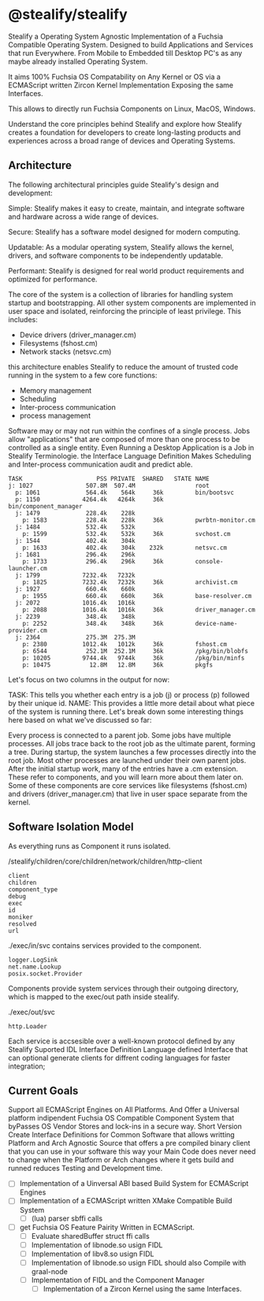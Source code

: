 # @stealify/stealify
Stealify a Operating System Agnostic Implementation of a Fuchsia Compatible Operating System. Designed to build Applications and Services that run Everywhere. From Mobile to Embedded till Desktop PC's as any maybe already installed Operating System. 

It aims 100% Fuchsia OS Compatability on Any Kernel or OS via a ECMAScript written Zircon Kernel Implementation Exposing the same Interfaces.

This allows to directly run Fuchsia Components on Linux, MacOS, Windows.

Understand the core principles behind Stealify and explore how Stealify creates a foundation for developers to create long-lasting products and experiences across a broad range of devices and Operating Systems.

## Architecture
The following architectural principles guide Stealify's design and development:

Simple: Stealify makes it easy to create, maintain, and integrate software and hardware across a wide range of devices.

Secure: Stealify has a software model designed for modern computing.

Updatable: As a modular operating system, Stealify allows the kernel, drivers, and software components to be independently updatable.

Performant: Stealify is designed for real world product requirements and optimized for performance.

The core of the system is a collection of libraries for handling system startup and bootstrapping. 
All other system components are implemented in user space and isolated, reinforcing the principle of least privilege. 
This includes:

- Device drivers (driver_manager.cm)
- Filesystems (fshost.cm)
- Network stacks (netsvc.cm)

this architecture enables Stealify to reduce the amount of trusted code running in the system to a few core functions:

- Memory management
- Scheduling
- Inter-process communication
- process management

Software may or may not run within the confines of a single process. Jobs allow "applications" that are composed of more than one process to be controlled as a single entity. Even Running a Desktop Application is a Job in Stealify Terminologie. the Interface Language Definition Makes
Scheduling and Inter-process communication audit and predict able.

```
TASK                     PSS PRIVATE  SHARED   STATE NAME
j: 1027               507.8M  507.4M                 root
  p: 1061             564.4k    564k     36k         bin/bootsvc
  p: 1150            4264.4k   4264k     36k         bin/component_manager
  j: 1479             228.4k    228k
    p: 1583           228.4k    228k     36k         pwrbtn-monitor.cm
  j: 1484             532.4k    532k
    p: 1599           532.4k    532k     36k         svchost.cm
  j: 1544             402.4k    304k
    p: 1633           402.4k    304k    232k         netsvc.cm
  j: 1681             296.4k    296k
    p: 1733           296.4k    296k     36k         console-launcher.cm
  j: 1799            7232.4k   7232k
    p: 1825          7232.4k   7232k     36k         archivist.cm
  j: 1927             660.4k    660k
    p: 1955           660.4k    660k     36k         base-resolver.cm
  j: 2072            1016.4k   1016k
    p: 2088          1016.4k   1016k     36k         driver_manager.cm
  j: 2239             348.4k    348k
    p: 2252           348.4k    348k     36k         device-name-provider.cm
  j: 2364             275.3M  275.3M
    p: 2380          1012.4k   1012k     36k         fshost.cm
    p: 6544           252.1M  252.1M     36k         /pkg/bin/blobfs
    p: 10205         9744.4k   9744k     36k         /pkg/bin/minfs
    p: 10475           12.8M   12.8M     36k         pkgfs
```
Let's focus on two columns in the output for now:

TASK: This tells you whether each entry is a job (j) or process (p) followed by their unique id.
NAME: This provides a little more detail about what piece of the system is running there.
Let's break down some interesting things here based on what we've discussed so far:

Every process is connected to a parent job. Some jobs have multiple processes.
All jobs trace back to the root job as the ultimate parent, forming a tree.
During startup, the system launches a few processes directly into the root job. Most other processes are launched under their own parent jobs.
After the initial startup work, many of the entries have a .cm extension. These refer to components, and you will learn more about them later on.
Some of these components are core services like filesystems (fshost.cm) and drivers (driver_manager.cm) that live in user space separate from the kernel.

## Software Isolation Model
As everything runs as Component it runs isolated.

/stealify/children/core/children/network/children/http-client
```
client
children
component_type
debug
exec
id
moniker
resolved
url
```

./exec/in/svc contains services provided to the component.
```
logger.LogSink
net.name.Lookup
posix.socket.Provider
```

Components provide system services through their outgoing directory, which is mapped to the exec/out path inside stealify. 

./exec/out/svc 
```
http.Loader
```
Each service is accsesible over a well-known protocol defined by any Stealify Suported IDL Interface Definition Language defined Interface that
can optional generate clients for diffrent coding languages for faster integration;

## Current Goals
Support all ECMAScript Engines on All Platforms. And Offer a Universal platform indipendent Fuchsia OS Compatible Component System that byPasses OS Vendor Stores and lock-ins in a secure way. Short Version Create Interface Definitions for Common Software that allows writting Platform and Arch Agnostic Source that offers a pre compiled binary client that you can use in your software this way your Main Code does never need to change when the Platform or Arch changes where it gets build and runned reduces Testing and Development time.
- [ ] Implementation of a Uinversal ABI based Build System for ECMAScript Engines
- [ ] Implementation of a ECMAScript written XMake Compatible Build System
  - [ ] (lua) parser sbffi calls 
- [ ] get Fuchsia OS Feature Pairity Written in ECMAScript. 
  - [ ] Evaluate sharedBuffer struct ffi calls 
  - [ ] Implementation of libnode.so usign FIDL 
  - [ ] Implementation of libv8.so usign FIDL
  - [ ] Implementation of libnode.so usign FIDL should also Compile with graal-node
  - [ ] Implementation of FIDL and the Component Manager
    - [ ] Implementation of a Zircon Kernel using the same Interfaces.

